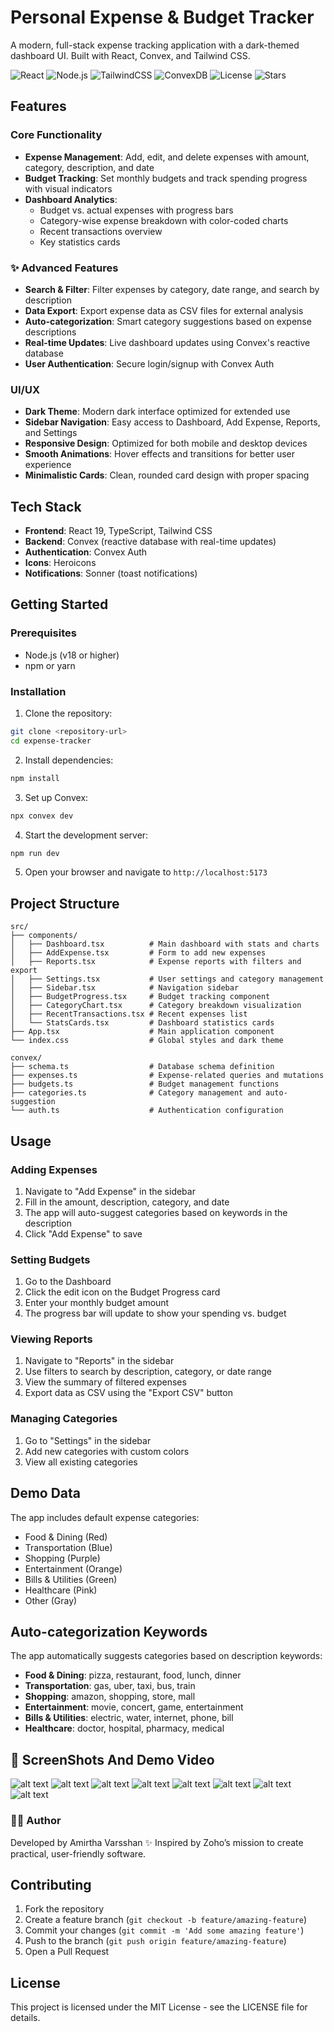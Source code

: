 


# Personal Expense & Budget Tracker

A modern, full-stack expense tracking application with a dark-themed dashboard UI. Built with React, Convex, and Tailwind CSS.


![React](https://img.shields.io/badge/React-20232A?style=for-the-badge&logo=react&logoColor=61DAFB)
![Node.js](https://img.shields.io/badge/Node.js-43853D?style=for-the-badge&logo=node.js&logoColor=white)
![TailwindCSS](https://img.shields.io/badge/Tailwind_CSS-38B2AC?style=for-the-badge&logo=tailwind-css&logoColor=white)
![ConvexDB](https://img.shields.io/badge/Convex-000000?style=for-the-badge&logo=database&logoColor=white)
![License](https://img.shields.io/github/license/VarsshanCoder/Zoho-Finance-Lite?style=for-the-badge)
![Stars](https://img.shields.io/github/stars/VarsshanCoder/Zoho-Finance-Lite?style=for-the-badge&logo=github)
## Features

### Core Functionality
- **Expense Management**: Add, edit, and delete expenses with amount, category, description, and date
- **Budget Tracking**: Set monthly budgets and track spending progress with visual indicators
- **Dashboard Analytics**: 
  - Budget vs. actual expenses with progress bars
  - Category-wise expense breakdown with color-coded charts
  - Recent transactions overview
  - Key statistics cards

### ✨ Advanced Features
- **Search & Filter**: Filter expenses by category, date range, and search by description
- **Data Export**: Export expense data as CSV files for external analysis
- **Auto-categorization**: Smart category suggestions based on expense descriptions
- **Real-time Updates**: Live dashboard updates using Convex's reactive database
- **User Authentication**: Secure login/signup with Convex Auth

### UI/UX
- **Dark Theme**: Modern dark interface optimized for extended use
- **Sidebar Navigation**: Easy access to Dashboard, Add Expense, Reports, and Settings
- **Responsive Design**: Optimized for both mobile and desktop devices
- **Smooth Animations**: Hover effects and transitions for better user experience
- **Minimalistic Cards**: Clean, rounded card design with proper spacing

## Tech Stack

- **Frontend**: React 19, TypeScript, Tailwind CSS
- **Backend**: Convex (reactive database with real-time updates)
- **Authentication**: Convex Auth
- **Icons**: Heroicons
- **Notifications**: Sonner (toast notifications)

## Getting Started

### Prerequisites
- Node.js (v18 or higher)
- npm or yarn

### Installation

1. Clone the repository:
```bash
git clone <repository-url>
cd expense-tracker
```

2. Install dependencies:
```bash
npm install
```

3. Set up Convex:
```bash
npx convex dev
```

4. Start the development server:
```bash
npm run dev
```

5. Open your browser and navigate to `http://localhost:5173`

## Project Structure

```
src/
├── components/
│   ├── Dashboard.tsx          # Main dashboard with stats and charts
│   ├── AddExpense.tsx         # Form to add new expenses
│   ├── Reports.tsx            # Expense reports with filters and export
│   ├── Settings.tsx           # User settings and category management
│   ├── Sidebar.tsx            # Navigation sidebar
│   ├── BudgetProgress.tsx     # Budget tracking component
│   ├── CategoryChart.tsx      # Category breakdown visualization
│   ├── RecentTransactions.tsx # Recent expenses list
│   └── StatsCards.tsx         # Dashboard statistics cards
├── App.tsx                    # Main application component
└── index.css                  # Global styles and dark theme

convex/
├── schema.ts                  # Database schema definition
├── expenses.ts                # Expense-related queries and mutations
├── budgets.ts                 # Budget management functions
├── categories.ts              # Category management and auto-suggestion
└── auth.ts                    # Authentication configuration
```

## Usage

### Adding Expenses
1. Navigate to "Add Expense" in the sidebar
2. Fill in the amount, description, category, and date
3. The app will auto-suggest categories based on keywords in the description
4. Click "Add Expense" to save

### Setting Budgets
1. Go to the Dashboard
2. Click the edit icon on the Budget Progress card
3. Enter your monthly budget amount
4. The progress bar will update to show your spending vs. budget

### Viewing Reports
1. Navigate to "Reports" in the sidebar
2. Use filters to search by description, category, or date range
3. View the summary of filtered expenses
4. Export data as CSV using the "Export CSV" button

### Managing Categories
1. Go to "Settings" in the sidebar
2. Add new categories with custom colors
3. View all existing categories

## Demo Data

The app includes default expense categories:
- Food & Dining (Red)
- Transportation (Blue)
- Shopping (Purple)
- Entertainment (Orange)
- Bills & Utilities (Green)
- Healthcare (Pink)
- Other (Gray)

## Auto-categorization Keywords

The app automatically suggests categories based on description keywords:
- **Food & Dining**: pizza, restaurant, food, lunch, dinner
- **Transportation**: gas, uber, taxi, bus, train
- **Shopping**: amazon, shopping, store, mall
- **Entertainment**: movie, concert, game, entertainment
- **Bills & Utilities**: electric, water, internet, phone, bill
- **Healthcare**: doctor, hospital, pharmacy, medical

## 📸 ScreenShots And Demo Video
![alt text](https://github.com/VarsshanCoder/Zoho-Finance-Lite/blob/main/Demo/Screenshot%202025-09-20%20004753.png)
![alt text](https://github.com/VarsshanCoder/Zoho-Finance-Lite/blob/main/Demo/Screenshot%202025-09-20%20004210.png)
![alt text](https://github.com/VarsshanCoder/Zoho-Finance-Lite/blob/main/Demo/Screenshot%202025-09-20%20004222.png)
![alt text](https://github.com/VarsshanCoder/Zoho-Finance-Lite/blob/main/Demo/Screenshot%202025-09-20%20004234.png)
![alt text](https://github.com/VarsshanCoder/Zoho-Finance-Lite/blob/main/Demo/Screenshot%202025-09-20%20004331.png)
![alt text](https://github.com/VarsshanCoder/Zoho-Finance-Lite/blob/main/Demo/Screenshot%202025-09-20%20004340.png)
![alt text](https://github.com/VarsshanCoder/Zoho-Finance-Lite/blob/main/Demo/Screenshot%202025-09-20%20004443.png)
![alt text](https://github.com/VarsshanCoder/Zoho-Finance-Lite/blob/main/Demo/Screenshot%202025-09-20%20004459.png)

### 👨‍💻 Author
Developed by Amirtha Varsshan ✨
Inspired by Zoho’s mission to create practical, user-friendly software.


## Contributing

1. Fork the repository
2. Create a feature branch (`git checkout -b feature/amazing-feature`)
3. Commit your changes (`git commit -m 'Add some amazing feature'`)
4. Push to the branch (`git push origin feature/amazing-feature`)
5. Open a Pull Request

## License

This project is licensed under the MIT License - see the LICENSE file for details.
